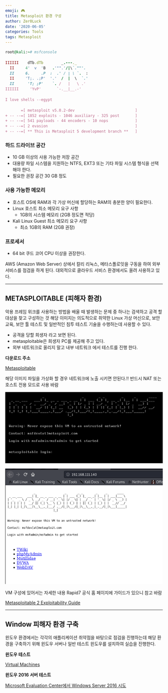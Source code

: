 ```yaml
---
emoji: 🎮
title: Metasploit 환경 구성
author: Zer0Luck
date: '2020-06-05'
categories: Tools
tags: Metasploit 
---
```


```ruby
root@kali:~# msfconsole
                                                  
IIIIII    dTb.dTb        _.---._
  II     4'  v  'B   .'"".'/|\`.""'.
  II     6.     .P  :  .' / | \ `.  :
  II     'T;. .;P'  '.'  /  |  \  `.'
  II      'T; ;P'    `. /   |   \ .'
IIIIII     'YvP'       `-.__|__.-'

I love shells --egypt

       =[ metasploit v5.0.2-dev                           ]
+ -- --=[ 1852 exploits - 1046 auxiliary - 325 post       ]
+ -- --=[ 541 payloads - 44 encoders - 10 nops            ]
+ -- --=[ 2 evasion                                       ]
+ -- --=[ ** This is Metasploit 5 development branch **   ]
```

### 하드 드라이브 공간

- 10 GB 이상의 사용 가능한 저장 공간
- 대용량 파일 시스템을 지원하는 NTFS, EXT3 또는 기타 파일 시스템 형식을 선택 해야 한다.
- 필요한 권장 공간 30 GB 정도

### 사용 가능한 메모리

- 호스트 OS에 RAM과 각 가상 머신에 할당하는 RAM의 충분한 양이 필요한다.
- Linux 호스트 최소 메모리 요구 사항
    - 1GB의 시스템 메모리 (2GB 정도면 적당)
- Kali Linux Guest 최소 메모리 요구 사항
    - 최소 1GB의 RAM (2GB 권장)

### 프로세서

- 64 bit 쿠드 코어 CPU 이상을 권장한다.

AWS (Amazon Web Server) 상에서 칼리 리눅스, 메타스폴로잇을 구동을 하여 외부 서비스를 점검을 하게 된다. 대외적으로 클라우드 서비스 환경에서도 올려 사용하고 있다.


---

## METASPLOITABLE (피해자 환경)

악용 프레임 위크를 사용하는 방법을 배울 때 발생하는 문제 중 하나는 검색하고 공격 할 대상을 찾고 구성하는 것 해당 이미지는 의도적으로 취약한 Linux 가상 머신으로, 보안 교육, 보안 툴 테스트 및 일반적인 침투 테스트 기술을 수행하는데 사용할 수 있다.

- 공격을 당할 희생자 라고 보면 된다.
- metasploitable은 희생자 PC를 제공해 주고 있다.
- 외부 네트워크로 올리지 말고 내부 네트워크 에서 테스트를 진행 한다.

**다운로드 주소**

[Metasploitable](http://sourceforge.net/projects/metasploitable/files/Metasploitable2/)

해당 이미지 파일을 가상화 할 경우 네트워크에 노출 시키면 안된다.!! 반드시 NAT 또는 호스트 전용 모드로 사용 바람

![./metasploitable_banner.png](./metasploitable_banner.png)

![./metasploitable_web.png](./metasploitable_web.png)

VM 구성에 있어서는 자세한 내용 Rapid7 공식 홈 페이지에 가이드가 있으니 참고 바람

[Metasploitable 2 Exploitability Guide](https://community.rapid7.com/docs/DOC-1875)

---

## Window  피해자 환경 구축

윈도우 환경에서는 각각의 애플리케이션 취약점을 바탕으로 점검을 진행하는데 해당 환경을 구축하기 위해 윈도우 서버나 일반 테스트 윈도우를 설치하여 실습을 진행한다.

**윈도우 테스트**

[Virtual Machines](https://developer.microsoft.com/en-us/microsoft-edge/tools/vms/)

**윈도우 2016 서버 테스트**

[Microsoft Evaluation Center에서 Windows Server 2016 시도](https://www.microsoft.com/ko-kr/evalcenter/evaluate-windows-server-2016/)

```toc
```